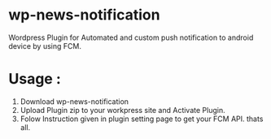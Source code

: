 # wp-news-notification
Wordpress Plugin for Automated and custom push notification to android device by using FCM.

# Usage :
1. Download wp-news-notification
2. Upload Plugin zip to your workpress site and Activate Plugin.
3. Folow Instruction given in plugin setting page to get your FCM API.
thats all.
